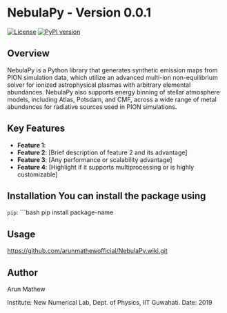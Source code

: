 # NebulaPy - Version 0.0.1

 [![License](https://img.shields.io/badge/license-MIT-blue.svg)](LICENSE)
 [![PyPI version](https://badge.fury.io/py/package-name.svg)](https://pypi.org/project/package-name/) 

## Overview
NebulaPy is a Python library that generates synthetic emission maps from PION simulation data, which utilize an advanced multi-ion non-equilibrium solver for ionized astrophysical plasmas with arbitrary elemental abundances. NebulaPy also supports energy binning of stellar atmosphere models, including Atlas, Potsdam, and CMF, across a wide range of metal abundances for radiative sources used in PION simulations.

 ## Key Features
 - **Feature 1**: 
- **Feature 2**: [Brief description of feature 2 and its advantage]
- **Feature 3**: [Any performance or scalability advantage]
- **Feature 4**: [Highlight if it supports multiprocessing or is highly customizable] 

## Installation You can install the package using
 `pip`: ```bash pip install package-name

## Usage
https://github.com/arunmathewofficial/NebulaPy.wiki.git

## Author
Arun Mathew

Institute: New Numerical Lab, Dept. of Physics, IIT Guwahati.
Date: 2019

